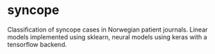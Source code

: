 # syncope
Classification of syncope cases in Norwegian patient journals.
Linear models implemented using sklearn, neural models using keras with a tensorflow backend.
